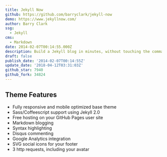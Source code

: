 ```yaml
---
title: Jekyll Now
github: https://github.com/barryclark/jekyll-now
demo: https://www.jekyllnow.com/
author: Barry Clark
ssg:
  - Jekyll
cms:
  - Markdown
date: 2014-02-07T00:14:55.000Z
description: Build a Jekyll blog in minutes, without touching the command line.
draft: false
publish_date: '2014-02-07T00:14:55Z'
update_date: '2018-04-12T03:31:03Z'
github_star: 7940
github_fork: 34824
---
```

## Theme Features

- Fully responsive and mobile optimized base theme
- Sass/Coffeescript support using Jekyll 2.0
- Free hosting on your GitHub Pages user site
- Markdown blogging
- Syntax highlighting
- Disqus commenting
- Google Analytics integration
- SVG social icons for your footer
- 3 http requests, including your avatar

